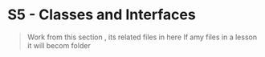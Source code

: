 # S5 - Classes and Interfaces

> Work from this section , its related files in here
> If amy files in a lesson it will becom folder
